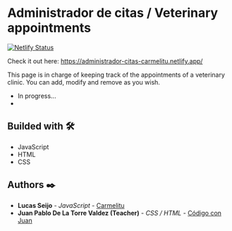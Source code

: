 # Administrador de citas / Veterinary appointments

[![Netlify Status](https://api.netlify.com/api/v1/badges/245add80-5871-4fff-8c4c-ca3da43df43a/deploy-status)](https://app.netlify.com/sites/administrador-citas-carmelitu/deploys)

Check it out here: https://administrador-citas-carmelitu.netlify.app/

This page is in charge of keeping track of the appointments of a veterinary clinic. You can add, modify and remove as you wish.

- In progress...
- 
## Builded with 🛠️

* JavaScript
* HTML
* CSS

## Authors ✒️

* **Lucas Seijo** - *JavaScript* - [Carmelitu](https://github.com/Carmelitu)
* **Juan Pablo De La Torre Valdez (Teacher)** - *CSS / HTML* - [Código con Juan](https://codigoconjuan.com/)
